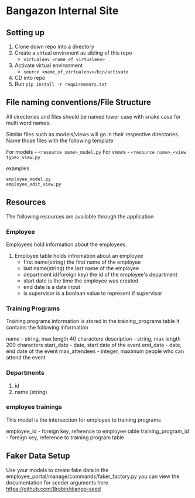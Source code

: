 # Bangazon Internal Site

## Setting up

1. Clone down repo into a directory
1. Create a virtual environent as sibling of this repo
   - `virtualenv <name_of_virtualenv>`
1. Activate virtual environment
   - `source <name_of_virtualenv>/bin/activate`
1. CD into repo
1. Run `pip install -r requirements.txt`

## File naming conventions/File Structure

All directories and files should be named lower case with snake case for multi word names.

Similar files such as models/views will go in their respective directories. Name those files with the following template

For models - `<resource name>_model.py`
For views - `<resource name>_<view type>_view.py`

examples
```
employee_model.py
employee_edit_view.py
```


## Resources

The following resources are available through the application

### Employee
Employees hold information about the employees.

1. Employee table holds infromation about an employee
    - first name(string) the first name of the employee
    - last name(string) the last name of the employee
    - department id(foreign key) the id of the employee's department
    - start date is the time the employee was created
    - end date is a date input
    - is supervisor is a boolean value to represent if supervisor

### Training Programs
Training programs information is stored in the training_programs table
It contains the following information

name - string, max length 40 characters
description - string, max length 200 characters
start_date - date, start date of the event
end_date - date, end date of the event
max_attendees - integer, maximum people who can attend the event

### Departments
1. id
1. name (string)

### employee trainings
This model is the intersection for employee to training programs

employee_id - foreign key, reference to employee table
training_program_id - foreign key, reference to training program table

## Faker Data Setup
Use your models to create fake data in the employee_portal/manage/commands/faker_factory.py
you can view the documentation for seeder arguments here
https://github.com/Brobin/django-seed
